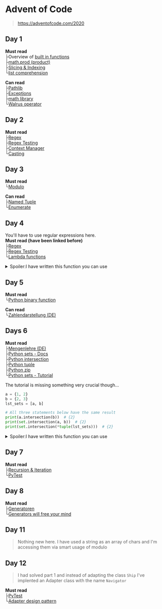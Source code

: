 # Advent of Code
> https://adventofcode.com/2020
## Day 1
**Must read**  
├Overview of [built in functions](https://docs.python.org/3/library/functions.html)  
├[math.prod (product)](https://docs.python.org/3/library/math.html#math.prod)  
├[Slicing & Indexing](https://towardsdatascience.com/the-basics-of-indexing-and-slicing-python-lists-2d12c90a94cf)  
└[list comprehension](https://www.python-kurs.eu/list_comprehension.php)

**Can read**  
├[Pathlib](https://docs.python.org/3/library/pathlib.html)  
├[Exceptions](https://docs.python.org/3/tutorial/errors.html)  
├[math library](https://docs.python.org/3/library/math.html)  
└[Walrus operator](https://realpython.com/lessons/assignment-expressions/)

## Day 2
**Must read**  
├[Regex](https://docs.python.org/3/howto/regex.html)  
├[Regex Testing](https://regexr.com/)  
├[Context Manager](https://stackabuse.com/python-context-managers/)  
└[Casting](https://www.w3schools.com/python/python_casting.asp)

## Day 3
**Must read**  
└[Modulo](https://www.geeksforgeeks.org/what-is-a-modulo-operator-in-python/)

**Can read**  
├[Named Tuple](https://docs.python.org/3/library/collections.html#collections.namedtuple)  
└[Enumerate](https://docs.python.org/3/library/functions.html?highlight=enumerate#enumerate)

## Day 4
You'll have to use regular expressions here.  
**Must read (have been linked before)**  
├[Regex](https://docs.python.org/3/howto/regex.html)  
├[Regex Testing](https://regexr.com/)  
└[Lambda functions](https://www.w3schools.com/python/python_lambda.asp)

<details>
  <summary>Spoiler:I have written this function you can use</summary>
    
  ```python
import re
def re_range(prefix: str, low: int, up: int, postfix: str = ""):
    """Creates a regex for a numeric range"""  # e.g. "birth_year": re_range("byr:", 1920, 2002),
    lst_range = [str(i) for i in range(low, up + 1)]
    str_range = f"({'|'.join(lst_range)})"
    return re.compile(prefix + str_range + postfix)
  ```
</details>

## Day 5
**Must read**  
└[Python binary function](https://docs.python.org/3/library/functions.html?highlight=enumerate#bin)  

**Can read**  
└[Zahlendarstellung (DE)](https://www.inf.hs-flensburg.de/lang/informatik/zahlendarstellung.htm)


## Days 6
**Must read**  
├[Mengenlehre (DE)](https://www.mathebibel.de/mengenlehre)  
├[Python sets - Docs](https://docs.python.org/3/library/stdtypes.html#set)  
├[Python intersection](https://docs.python.org/3/library/stdtypes.html#frozenset.intersection)  
├[Python tuple](https://docs.python.org/3/library/stdtypes.html#tuple)  
├[Python zip](https://docs.python.org/3/library/functions.html#zip)  
└[Python sets - Tutorial](https://realpython.com/python-sets/)

The tutorial is missing something very crucial though...
```python
a = {1, 2}
b = {2, 3}
lst_sets = [a, b]

# All three statements below have the same result
print(a.intersection(b))  # {2}
print(set.intersection(a, b))  # {2}
print(set.intersection(*tuple(lst_sets)))  # {2}
```

<details>
  <summary>Spoiler:I have written this function you can use</summary>
    
  ```python
from typing import List, Set
import re
def intersecting_entries(group: str) -> int:
    """Counts the number of chars that are in every entry of the list"""
    entries = group.splitlines()  # Splits the group into their members
    entries: List[str] = [re.sub(r"[^a-z]", "", entry) for entry in entries]  # Deletes every char that is not a-z
    entries: List[Set[str]] = [set(entry) for entry in entries]

    return len(set.intersection(*tuple(entries)))
  ```
</details>

## Day 7
**Must read**  
├[Recursion & Iteration](https://www.refactoring.com/catalog/replaceRecursionWithIteration.html)  
└[PyTest](https://www.youtube.com/watch?v=fv259R38gqc)

## Day 8
**Must read**  
├[Generatoren](https://realpython.com/introduction-to-python-generators/)  
└[Generators will free your mind](https://www.youtube.com/watch?v=RdhoN4VVqq8)

## Day 11
> Nothing new here. 
>I have used a string as an array of chars and I'm accessing them via smart usage of modulo

## Day 12
> I had solved part 1 and instead of adapting the class `Ship` I've implented an Adapter class
> with the name `Navigator`

**Must read**  
├[PyTest](https://www.youtube.com/watch?v=fv259R38gqc)  
└[Adapter design pattern](https://refactoring.guru/design-patterns/adapter/python/example)

<!-- Design element
## Day 
**Must read** 
├[]()
└[]()
-->
